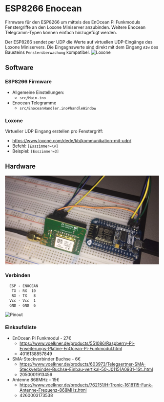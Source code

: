 # ESP8266 Enocean

Firmware für den ESP8266 um mittels des EnOcean Pi Funkmoduls Fenstergriffe an den Loxone Miniserver anzubinden. Weitere Enocean Telegramm-Typen können einfach hinzugefügt werden.

Der ESP8266 sendet per UDP die Werte auf virtuellen UDP-Eingänge des Loxone Miniservers. Die Eingagnswerte sind direkt mit dem Eingang ```AIw``` des Bausteins ```Fensterüberwachung``` kompatibel.
![Loxone](https://www.loxone.com/dede/wp-content/uploads/sites/2/2016/12/Fenster%C3%BCberwachung.png)

## Software

### ESP8266 Firmware
- Allgemeine Einstellungen:
  - ```src/Main.ino```
- Enocean Telegramme
  - ```src/EnoceanHandler.ino#handleWindow```

### Loxone

Virtueller UDP Eingang erstellen pro Fenstergriff:
- https://www.loxone.com/dede/kb/kommunikation-mit-udp/
- Befehl: ```[Esszimmer=\v]```
- Beispiel: ```[Esszimmer=3]```


## Hardware
![Enocean](image.png)

### Verbinden
```
  ESP - ENOCEAN
   TX - RX  10
   RX - TX   8
  Vcc - Vcc  1
  GND - GND  6
```
![Pinout](https://cdn.weka-fachmedien.de/thumbs/media_uploads/images/1481104354-273-wor3x5p52.jpg.950x534.jpg)

### Einkaufsliste
- EnOcean Pi Funkmodul - 27€
  - https://www.voelkner.de/products/551086/Raspberry-Pi-Erweiterungs-Platine-EnOcean-Pi-Funkmodul.html
  - 4016138857849
- SMA-Steckverbinder Buchse - 6€
  - https://www.voelkner.de/products/603973/Telegaertner-SMA-Steckverbinder-Buchse-Einbau-vertikal-50-J01151A0931-1St..html
  - 2050001913456
- Antenne 868MHz - 15€
  - https://www.voelkner.de/products/762151/H-Tronic-1618115-Funk-Antenne-Frequenz-868MHz.html
  - 4260003173538
